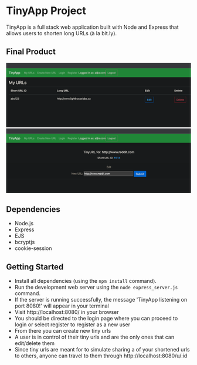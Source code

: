

# TinyApp Project

TinyApp is a full stack web application built with Node and Express that allows users to shorten long URLs (à la bit.ly).

## Final Product

!["Home Page of TinyApp displaying a user's list of TinyURLs"](https://github.com/stephen-fraser/tiny_app/blob/main/docs/urls-page.png?raw=true)
!["TinyURL page where you can edit the long URL or click on the link to visit the website"](https://github.com/stephen-fraser/tiny_app/blob/main/docs/tinyUrl-page.png?raw=true)

## Dependencies

- Node.js
- Express
- EJS
- bcryptjs
- cookie-session

## Getting Started

- Install all dependencies (using the `npm install` command).
- Run the development web server using the `node express_server.js` command.
- If the server is running successfully, the message 'TinyApp listening on port 8080!' will appear in your terminal
- Visit http://localhost:8080/ in your browser
- You should be directed to the login page where you can proceed to login or select register to register as a new user
- From there you can create new tiny urls 
- A user is in control of their tiny urls and are the only ones that can edit/delete them
- Since tiny urls are meant for to simulate sharing a of your shortened urls to others, anyone can travel to them through http://localhost:8080/u/:id

